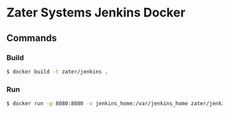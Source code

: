 # Zater Systems Jenkins Docker #

## Commands ##

### Build ###

``` bash
$ docker build -t zater/jenkins .
```

### Run ###

``` bash
$ docker run -p 8080:8080 -v jenkins_home:/var/jenkins_home zater/jenkins
```
